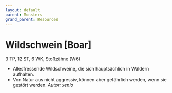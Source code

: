 ```yaml
---
layout: default
parent: Monsters
grand_parent: Resources
---
```


# Wildschwein [Boar]
3 TP, 12 ST, 6 WK, Stoßzähne (W6)
- Allesfressende Wildschweine, die sich hauptsächlich in Wäldern aufhalten.
- Von Natur aus nicht aggressiv, können aber gefährlich werden, wenn sie gestört werden.
*Autor: xenio*